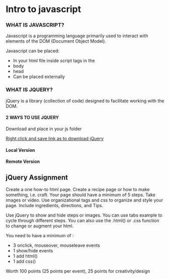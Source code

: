 # Intro to javascript

### WHAT IS JAVASCRIPT?

Javascript is a programming language primarily  used to interact with elements of the DOM (Document Object Model).

Javascript can be placed:

* In your html file inside script tags in the
 * body
 * head
* Can be placed externally

### WHAT IS JQUERY?

jQuery is a library (collection of code) designed to facilitate working with the DOM.

#### 2 WAYS TO USE JQUERY

Download and place in your js folder

[Right click and save link as to download jQuery](https://code.jquery.com/jquery-3.2.1.min.js)

#### Local Version

<script src="js/jquery-3.2.1.min.js"></script>

#### Remote Version

<script src="https://ajax.googleapis.com/ajax/libs/jquery/3.2.1/jquery.min.js"></script>


## jQuery Assignment

Create a one how-to html page. Create a recipe page or how to make something, i.e. craft. Your page should have a minimum of 5 steps. Take images or video. Use organizational tags and css to organize and style your page. Include ingredients, directions, and Tips.

Use jQuery to show and hide steps or images. You can use tabs example to cycle through different steps. You can also use the .html() or .css function to change or augment your html.

You need to have a minimum of :

* 3 onclick, mouseover, mouseleave events
* 1 show/hide events
* 1 add html()
* 1 add css()

Worth 100 points (25 points per event), 25 points for creativity/design
